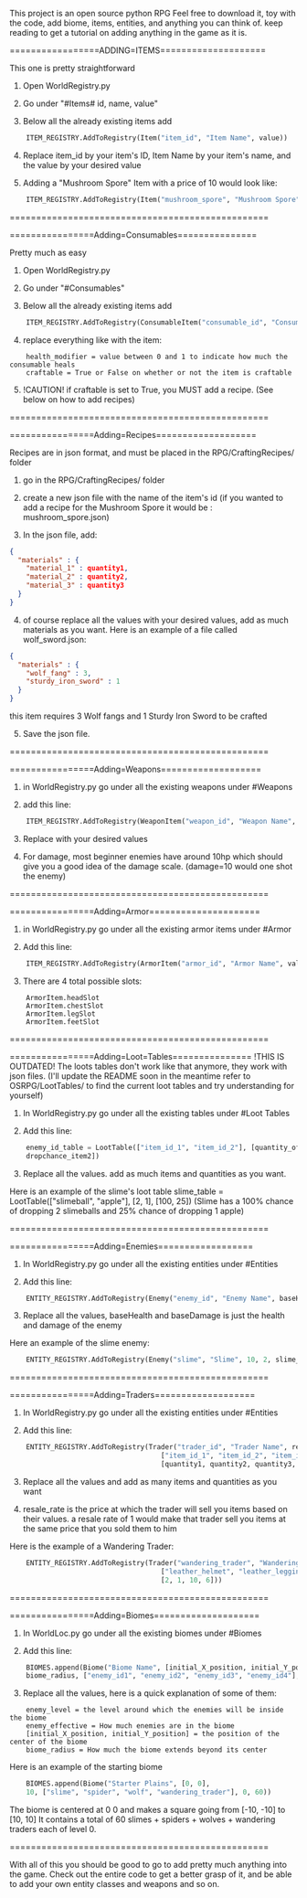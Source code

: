 This project is an open source python RPG
Feel free to download it, toy with the code, add biome, items, entities, and anything you can think of.
keep reading to get a tutorial on adding anything in the game as it is.

=================ADDING=ITEMS====================

This one is pretty straightforward

1. Open WorldRegistry.py

2. Go under "#Items# id, name, value"

3. Below all the already existing items add

```python
    ITEM_REGISTRY.AddToRegistry(Item("item_id", "Item Name", value))
```

4. Replace item_id by your item's ID, Item Name by your item's name, and the value by your
desired value

5. Adding a "Mushroom Spore" Item with a price of 10 would look like:

```python
    ITEM_REGISTRY.AddToRegistry(Item("mushroom_spore", "Mushroom Spore", 10))
```

=================================================

================Adding=Consumables===============

Pretty much as easy

1. Open WorldRegistry.py

2. Go under "#Consumables"

3. Below all the already existing items add

```python
    ITEM_REGISTRY.AddToRegistry(ConsumableItem("consumable_id", "Consumable Name", value, health_modifier, craftable))
```

4. replace everything like with the item:

```
    health_modifier = value between 0 and 1 to indicate how much the consumable heals
    craftable = True or False on whether or not the item is craftable
```

5. !CAUTION! if craftable is set to True, you MUST add a recipe. (See below on how to add recipes)

=================================================

================Adding=Recipes===================

Recipes are in json format, and must be placed in the RPG/CraftingRecipes/ folder

1. go in the RPG/CraftingRecipes/ folder

2. create a new json file with the name of the item's id
(if you wanted to add a recipe for the Mushroom Spore it would be : mushroom_spore.json)

3. In the json file, add:

```json
{
  "materials" : {
    "material_1" : quantity1,
    "material_2" : quantity2,
    "material_3" : quantity3
  }
}
```

4. of course replace all the values with your desired values, add as much materials as you want.
Here is an example of a file called wolf_sword.json:

```json
{
  "materials" : {
    "wolf_fang" : 3,
    "sturdy_iron_sword" : 1
  }
}
```

this item requires 3 Wolf fangs and 1 Sturdy Iron Sword to be crafted

5. Save the json file.

=================================================

================Adding=Weapons===================

1. in WorldRegistry.py go under all the existing weapons under #Weapons

2. add this line:

```python
    ITEM_REGISTRY.AddToRegistry(WeaponItem("weapon_id", "Weapon Name", value, damage))
```

3. Replace with your desired values

4. For damage, most beginner enemies have around 10hp which should give you a good idea of the damage scale.
(damage=10 would one shot the enemy)

=================================================

================Adding=Armor=====================

1. in WorldRegistry.py go under all the existing armor items under #Armor

2. Add this line:

```python
    ITEM_REGISTRY.AddToRegistry(ArmorItem("armor_id", "Armor Name", value, protection, ArmorItem.slot_name))
```

3. There are 4 total possible slots:

```
    ArmorItem.headSlot
    ArmorItem.chestSlot
    ArmorItem.legSlot
    ArmorItem.feetSlot
```

=================================================

================Adding=Loot=Tables===============
!THIS IS OUTDATED!
The loots tables don't work like that anymore, they work with json files. (I'll update the README soon in the meantime
refer to OSRPG/LootTables/ to find the current loot tables and try understanding for yourself)

1. In WorldRegistry.py go under all the existing tables under #Loot Tables

2. Add this line:

```python
    enemy_id_table = LootTable(["item_id_1", "item_id_2"], [quantity_of_item1, quantity_of_item2], [dropchance_item1,
    dropchance_item2])
```

3. Replace all the values. add as much items and quantities as you want.

Here is an example of the slime's loot table
    slime_table = LootTable(["slimeball", "apple"], [2, 1], [100, 25])
(Slime has a 100% chance of dropping 2 slimeballs and 25% chance of dropping 1 apple)

=================================================

================Adding=Enemies==================

1. In WorldRegistry.py go under all the existing entities under #Entities

2. Add this line:

```python
    ENTITY_REGISTRY.AddToRegistry(Enemy("enemy_id", "Enemy Name", baseHealth, baseDamage, enemy_id_table))
```

3. Replace all the values, baseHealth and baseDamage is just the health and damage of the enemy

Here an example of the slime enemy:

```python
    ENTITY_REGISTRY.AddToRegistry(Enemy("slime", "Slime", 10, 2, slime_table))
```

=================================================

================Adding=Traders===================

1. In WorldRegistry.py go under all the existing entities under #Entities

2. Add this line:

```python
    ENTITY_REGISTRY.AddToRegistry(Trader("trader_id", "Trader Name", resale_rate,
                                     ["item_id_1", "item_id_2", "item_id_3", "item_id_4"],
                                     [quantity1, quantity2, quantity3, quantity4]))
```

3. Replace all the values and add as many items and quantities as you want

4. resale_rate is the price at which the trader will sell you items based on their values.
    a resale rate of 1 would make that trader sell you items at the same price that you sold them to him

Here is the example of a Wandering Trader:

```python
    ENTITY_REGISTRY.AddToRegistry(Trader("wandering_trader", "Wandering Trader", 1.5,
                                     ["leather_helmet", "leather_leggings", "pie", "small_potion"],
                                     [2, 1, 10, 6]))
```

=================================================

================Adding=Biomes====================
1. In WorldLoc.py go under all the existing biomes under #Biomes

2. Add this line:

```python
    BIOMES.append(Biome("Biome Name", [initial_X_position, initial_Y_position],
    biome_radius, ["enemy_id1", "enemy_id2", "enemy_id3", "enemy_id4"], enemy_level, enemy_effective))
```

3. Replace all the values, here is a quick explanation of some of them:

```
    enemy_level = the level around which the enemies will be inside the biome
    enemy_effective = How much enemies are in the biome
    [initial_X_position, initial_Y_position] = the position of the center of the biome
    biome_radius = How much the biome extends beyond its center
```

Here is an example of the starting biome
```python
    BIOMES.append(Biome("Starter Plains", [0, 0],
    10, ["slime", "spider", "wolf", "wandering_trader"], 0, 60))
```
The biome is centered at 0 0 and makes a square going from [-10, -10] to [10, 10]
It contains a total of 60 slimes + spiders + wolves + wandering traders each of level 0.

=================================================

With all of this you should be good to go to add pretty much anything into the game.
Check out the entire code to get a better grasp of it, and be able to add
your own entity classes and weapons and so on.
